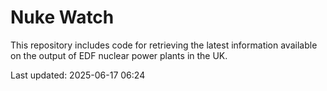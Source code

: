 # Nuke Watch

This repository includes code for retrieving the latest information available on the output of EDF nuclear power plants in the UK.

Last updated: 2025-06-17 06:24